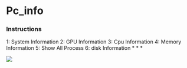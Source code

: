 # Pc_info

 ###  Instructions
1: System Information
2: GPU Information
3: Cpu Information
4: Memory Information
5: Show All Process
6: disk Information
 * 
 * 
 * 

![](https://raw.githubusercontent.com/awfi1993/Auto_Clicker/master/image.png)
